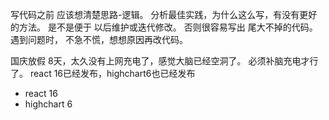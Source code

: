 
写代码之前 应该想清楚思路-逻辑。
分析最佳实践，为什么这么写，有没有更好的方法。 是不是便于 以后维护或迭代修改。
否则很容易写出 尾大不掉的代码。 
遇到问题时， 不急不慌，想想原因再改代码。

国庆放假 8天，太久没有上网充电了，感觉大脑已经空洞了。 必须补脑充电才行了。
react 16已经发布，highchart6也已经发布 
+ react 16
+ highchart 6
